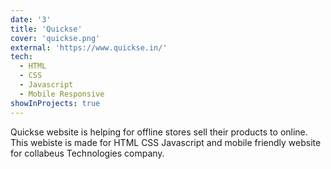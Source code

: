 ```yaml
---
date: '3'
title: 'Quickse'
cover: 'quickse.png'
external: 'https://www.quickse.in/'
tech:
  - HTML
  - CSS
  - Javascript
  - Mobile Responsive
showInProjects: true
---
```


Quickse website is helping for offline stores sell their products to online. This webiste is made for HTML CSS Javascript and mobile friendly website for collabeus Technologies company.